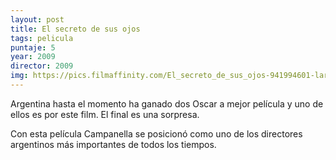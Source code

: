 ```yaml
---
layout: post
title: El secreto de sus ojos
tags: pelicula
puntaje: 5
year: 2009
director: 2009
img: https://pics.filmaffinity.com/El_secreto_de_sus_ojos-941994601-large.jpg
---
```


Argentina hasta el momento ha ganado dos Oscar a mejor película y uno de ellos es por este film. El final es una sorpresa.

Con esta película Campanella se posicionó como uno de los directores argentinos más importantes de todos los tiempos.


